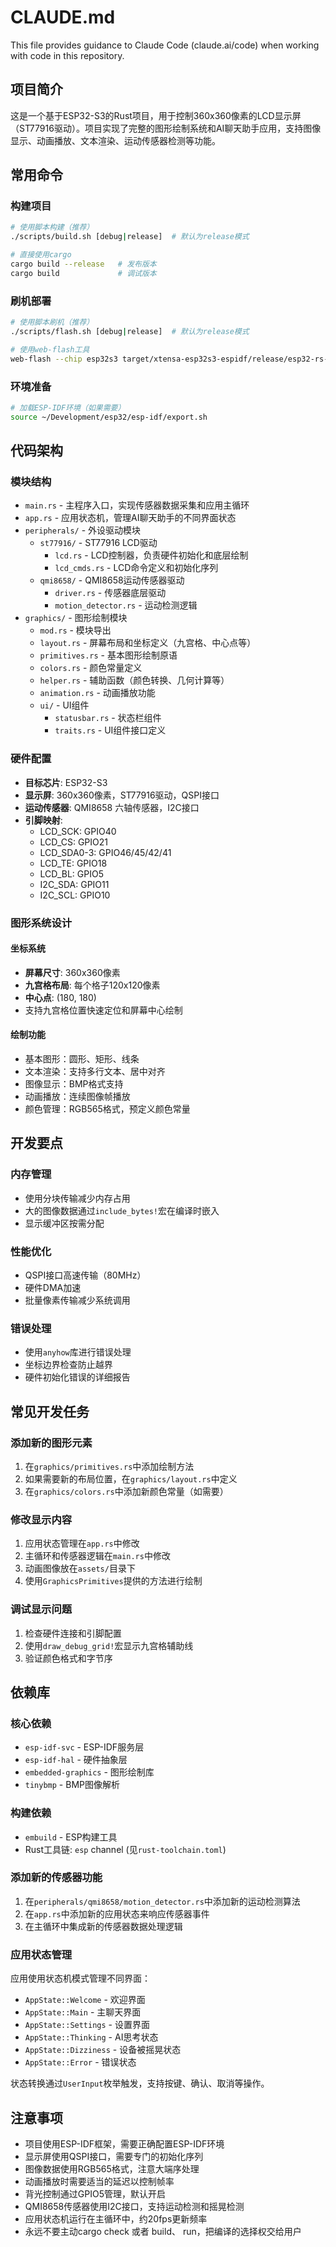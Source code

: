 # CLAUDE.md

This file provides guidance to Claude Code (claude.ai/code) when working with code in this repository.

## 项目简介

这是一个基于ESP32-S3的Rust项目，用于控制360x360像素的LCD显示屏（ST77916驱动）。项目实现了完整的图形绘制系统和AI聊天助手应用，支持图像显示、动画播放、文本渲染、运动传感器检测等功能。

## 常用命令

### 构建项目
```bash
# 使用脚本构建（推荐）
./scripts/build.sh [debug|release]  # 默认为release模式

# 直接使用cargo
cargo build --release   # 发布版本
cargo build             # 调试版本
```

### 刷机部署
```bash
# 使用脚本刷机（推荐）
./scripts/flash.sh [debug|release]  # 默认为release模式

# 使用web-flash工具
web-flash --chip esp32s3 target/xtensa-esp32s3-espidf/release/esp32-rs-std
```

### 环境准备
```bash
# 加载ESP-IDF环境（如果需要）
source ~/Development/esp32/esp-idf/export.sh
```

## 代码架构

### 模块结构
- `main.rs` - 主程序入口，实现传感器数据采集和应用主循环
- `app.rs` - 应用状态机，管理AI聊天助手的不同界面状态
- `peripherals/` - 外设驱动模块
  - `st77916/` - ST77916 LCD驱动
    - `lcd.rs` - LCD控制器，负责硬件初始化和底层绘制
    - `lcd_cmds.rs` - LCD命令定义和初始化序列
  - `qmi8658/` - QMI8658运动传感器驱动
    - `driver.rs` - 传感器底层驱动
    - `motion_detector.rs` - 运动检测逻辑
- `graphics/` - 图形绘制模块
  - `mod.rs` - 模块导出
  - `layout.rs` - 屏幕布局和坐标定义（九宫格、中心点等）
  - `primitives.rs` - 基本图形绘制原语
  - `colors.rs` - 颜色常量定义
  - `helper.rs` - 辅助函数（颜色转换、几何计算等）
  - `animation.rs` - 动画播放功能
  - `ui/` - UI组件
    - `statusbar.rs` - 状态栏组件
    - `traits.rs` - UI组件接口定义

### 硬件配置
- **目标芯片**: ESP32-S3
- **显示屏**: 360x360像素，ST77916驱动，QSPI接口
- **运动传感器**: QMI8658 六轴传感器，I2C接口
- **引脚映射**: 
  - LCD_SCK: GPIO40
  - LCD_CS: GPIO21  
  - LCD_SDA0-3: GPIO46/45/42/41
  - LCD_TE: GPIO18
  - LCD_BL: GPIO5
  - I2C_SDA: GPIO11
  - I2C_SCL: GPIO10

### 图形系统设计

#### 坐标系统
- **屏幕尺寸**: 360x360像素
- **九宫格布局**: 每个格子120x120像素
- **中心点**: (180, 180)
- 支持九宫格位置快速定位和屏幕中心绘制

#### 绘制功能
- 基本图形：圆形、矩形、线条
- 文本渲染：支持多行文本、居中对齐
- 图像显示：BMP格式支持
- 动画播放：连续图像帧播放
- 颜色管理：RGB565格式，预定义颜色常量

## 开发要点

### 内存管理
- 使用分块传输减少内存占用
- 大的图像数据通过`include_bytes!`宏在编译时嵌入
- 显示缓冲区按需分配

### 性能优化
- QSPI接口高速传输（80MHz）
- 硬件DMA加速
- 批量像素传输减少系统调用

### 错误处理
- 使用`anyhow`库进行错误处理
- 坐标边界检查防止越界
- 硬件初始化错误的详细报告

## 常见开发任务

### 添加新的图形元素
1. 在`graphics/primitives.rs`中添加绘制方法
2. 如果需要新的布局位置，在`graphics/layout.rs`中定义
3. 在`graphics/colors.rs`中添加新颜色常量（如需要）

### 修改显示内容
1. 应用状态管理在`app.rs`中修改
2. 主循环和传感器逻辑在`main.rs`中修改
3. 动画图像放在`assets/`目录下
4. 使用`GraphicsPrimitives`提供的方法进行绘制

### 调试显示问题
1. 检查硬件连接和引脚配置
2. 使用`draw_debug_grid!`宏显示九宫格辅助线
3. 验证颜色格式和字节序

## 依赖库

### 核心依赖
- `esp-idf-svc` - ESP-IDF服务层
- `esp-idf-hal` - 硬件抽象层
- `embedded-graphics` - 图形绘制库
- `tinybmp` - BMP图像解析

### 构建依赖
- `embuild` - ESP构建工具
- Rust工具链: `esp` channel (见`rust-toolchain.toml`)

### 添加新的传感器功能
1. 在`peripherals/qmi8658/motion_detector.rs`中添加新的运动检测算法
2. 在`app.rs`中添加新的应用状态来响应传感器事件
3. 在主循环中集成新的传感器数据处理逻辑

### 应用状态管理
应用使用状态机模式管理不同界面：
- `AppState::Welcome` - 欢迎界面
- `AppState::Main` - 主聊天界面
- `AppState::Settings` - 设置界面
- `AppState::Thinking` - AI思考状态
- `AppState::Dizziness` - 设备被摇晃状态
- `AppState::Error` - 错误状态

状态转换通过`UserInput`枚举触发，支持按键、确认、取消等操作。

## 注意事项

- 项目使用ESP-IDF框架，需要正确配置ESP-IDF环境
- 显示屏使用QSPI接口，需要专门的初始化序列
- 图像数据使用RGB565格式，注意大端序处理
- 动画播放时需要适当的延迟以控制帧率
- 背光控制通过GPIO5管理，默认开启
- QMI8658传感器使用I2C接口，支持运动检测和摇晃检测
- 应用状态机运行在主循环中，约20fps更新频率
- 永远不要主动cargo check 或者 build、 run，把编译的选择权交给用户